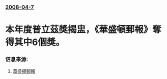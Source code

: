 ### [2008-04-7](/news/2008/04/7/index.md)

##### 
# 本年度普立茲獎揭盅，《華盛頓郵報》奪得其中6個獎。




### 信息来源:

1. [華盛頓郵報](http://www.washingtonpost.com/wp-dyn/content/story/2008/04/07/ST2008040701372.html)
